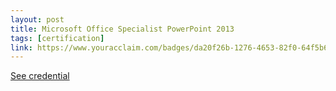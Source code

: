 ```yaml
---
layout: post
title: Microsoft Office Specialist PowerPoint 2013
tags: [certification]
link: https://www.youracclaim.com/badges/da20f26b-1276-4653-82f0-64f5b6e84693/linked_in_profile
---
```


<a href="https://www.youracclaim.com/badges/da20f26b-1276-4653-82f0-64f5b6e84693/linked_in_profile">See credential</a>
